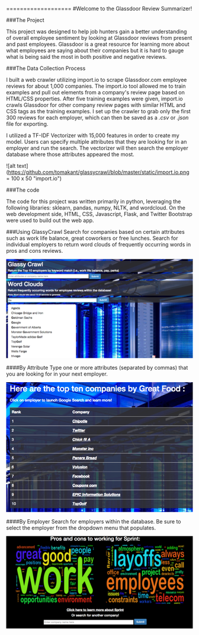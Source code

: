 ===================
#Welcome to the Glassdoor Review Summarizer!

###The Project

This project was designed to help job hunters gain a better understanding of overall employee sentiment by looking at Glassdoor reviews from present and past employees. Glassdoor is a great resource for learning more about what employees are saying about their companies but it is hard to gauge what is being said the most in both positive and negative reviews. 

###The Data Collection Process

I built a web crawler utilizing import.io to scrape Glassdoor.com employee reviews for about 1,000 companies. The import.io tool allowed me to train examples and pull out elements from a company's review page based on HTML/CSS properties. After five training examples were given, import.io crawls Glassdoor for other company review pages with similar HTML and CSS tags as the training examples. I set up the crawler to grab only the first 300 reviews for each employer, which can then be saved as a *.csv* or _.json_ file for exporting. 

I utilized a TF-IDF Vectorizer with 15,000 features in order to create my model. Users can specify multiple attributes that they are looking for in an employer and run the search. The vectorizer will then search the employer database where those attributes appeared the most. 

![alt text](https://github.com/tomakant/glassycrawl/blob/master/static/import.io.png = 100 x 50 "import.io")

###The code

The code for this project was written primarily in python, leveraging the following libraries: sklearn, pandas, numpy, NLTK, and wordcloud. On the web development side, HTML, CSS, Javascript, Flask, and Twitter Bootstrap were used to build out the web app. 

###Using GlassyCrawl
Search for companies based on certain attributes such as work life balance, great coworkers or free lunches. Search for individual employers to return word clouds of frequently occurring words in pros and cons reviews.

![alt text](https://github.com/tomakant/glassycrawl/blob/master/static/_images/web_app.png "WebApp")


####By Attribute
Type one or more attributes (separated by commas) that you are looking for in your next employer.

![alt text](https://github.com/tomakant/glassycrawl/blob/master/static/_images/attributes.png "Attributes")


####By Employer
Search for employers within the database. Be sure to select the employer from the dropdown menu that populates.


![alt text](https://github.com/tomakant/glassycrawl/blob/master/static/_images/pros_cons.png "ProsCons")

